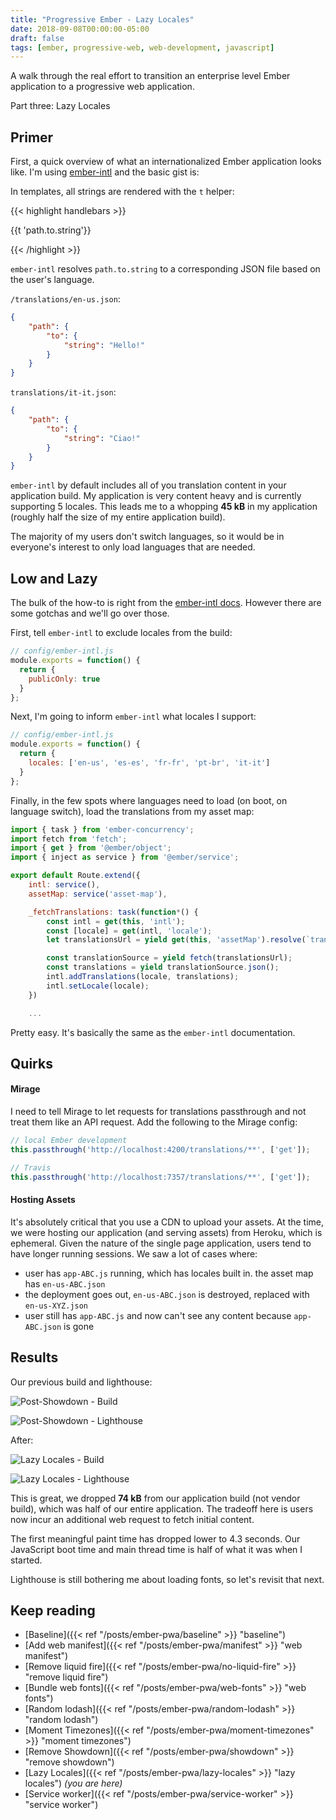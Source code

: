 ```yaml
---
title: "Progressive Ember - Lazy Locales"
date: 2018-09-08T00:00:00-05:00
draft: false
tags: [ember, progressive-web, web-development, javascript]
---
```


A walk through the real effort to transition an enterprise level Ember application to a progressive web application.

Part three: Lazy Locales
<!--more-->

## Primer
First, a quick overview of what an internationalized Ember application looks like. I'm using [ember-intl](https://github.com/ember-intl/ember-intl) and the basic gist is:

In templates, all strings are rendered with the `t` helper:

{{< highlight handlebars >}}
<p>{{t 'path.to.string'}}</p>
{{< /highlight >}}

`ember-intl` resolves `path.to.string` to a corresponding JSON file based on the user's language.

`/translations/en-us.json`:
```json
{
    "path": {
        "to": {
            "string": "Hello!"
        }
    }
}
```

`translations/it-it.json`:
```json
{
    "path": {
        "to": {
            "string": "Ciao!"
        }
    }
}
```

`ember-intl` by default includes all of you translation content in your application build. My application is very content heavy and is currently supporting 5 locales. This leads me to a whopping **45 kB** in my application (roughly half the size of my entire application build).

The majority of my users don't switch languages, so it would be in everyone's interest to only load languages that are needed.

## Low and Lazy
The bulk of the how-to is right from the [ember-intl docs](https://github.com/ember-intl/ember-intl/blob/2.x/docs/asynchronously-loading-translations.md). However there are some gotchas and we'll go over those.

First, tell `ember-intl` to exclude locales from the build:

```javascript
// config/ember-intl.js
module.exports = function() {
  return {
    publicOnly: true
  }
};
```

Next, I'm going to inform `ember-intl` what locales I support:

```javascript
// config/ember-intl.js
module.exports = function() {
  return {
    locales: ['en-us', 'es-es', 'fr-fr', 'pt-br', 'it-it']
  }
};
```

Finally, in the few spots where languages need to load (on boot, on language switch), load the translations from my asset map:

```javascript
import { task } from 'ember-concurrency';
import fetch from 'fetch';
import { get } from '@ember/object';
import { inject as service } from '@ember/service';

export default Route.extend({
    intl: service(),
    assetMap: service('asset-map'),

    _fetchTranslations: task(function*() {
        const intl = get(this, 'intl');
        const [locale] = get(intl, 'locale');
        let translationsUrl = yield get(this, 'assetMap').resolve(`translations/${locale}.json`);

        const translationSource = yield fetch(translationsUrl);
        const translations = yield translationSource.json();
        intl.addTranslations(locale, translations);
        intl.setLocale(locale);
    })

    ...
```

Pretty easy. It's basically the same as the `ember-intl` documentation.

## Quirks

#### Mirage
I need to tell Mirage to let requests for translations passthrough and not treat them like an API request. Add the following to the Mirage config:

```javascript
// local Ember development
this.passthrough('http://localhost:4200/translations/**', ['get']);

// Travis
this.passthrough('http://localhost:7357/translations/**', ['get']);
```

#### Hosting Assets
It's absolutely critical that you use a CDN to upload your assets. At the time, we were hosting our application (and serving assets) from Heroku, which is ephemeral. Given the nature of the single page application, users tend to have longer running sessions. We saw a lot of cases where:

- user has `app-ABC.js` running, which has locales built in. the asset map has `en-us-ABC.json`
- the deployment goes out, `en-us-ABC.json` is destroyed, replaced with `en-us-XYZ.json`
- user still has `app-ABC.js` and now can't see any content because `app-ABC.json` is gone

## Results
Our previous build and lighthouse:

![Post-Showdown - Build](../images/post-showdown-build.png "Post-Showdown - Build")

![Post-Showdown - Lighthouse](../images/showdown-mono-lighthouse.png "Post-Showdown - Lighthouse")

After:

![Lazy Locales - Build](../images/lazy-locales-build.png "Lazy Locales - Build")

![Lazy Locales - Lighthouse](../images/lazy-locales-lighthouse.png "Lazy Locales - Lighthouse")

This is great, we dropped **74 kB** from our application build (not vendor build), which was half of our entire application. The tradeoff here is users now incur an additional web request to fetch initial content.

The first meaningful paint time has dropped lower to 4.3 seconds. Our JavaScript boot time and main thread time is half of what it was when I started.

Lighthouse is still bothering me about loading fonts, so let's revisit that next.

## Keep reading
- [Baseline]({{< ref "/posts/ember-pwa/baseline" >}} "baseline")
- [Add web manifest]({{< ref "/posts/ember-pwa/manifest" >}} "web manifest")
- [Remove liquid fire]({{< ref "/posts/ember-pwa/no-liquid-fire" >}} "remove liquid fire") 
- [Bundle web fonts]({{< ref "/posts/ember-pwa/web-fonts" >}} "web fonts") 
- [Random lodash]({{< ref "/posts/ember-pwa/random-lodash" >}} "random lodash")
- [Moment Timezones]({{< ref "/posts/ember-pwa/moment-timezones" >}} "moment timezones")
- [Remove Showdown]({{< ref "/posts/ember-pwa/showdown" >}} "remove showdown") 
- [Lazy Locales]({{< ref "/posts/ember-pwa/lazy-locales" >}} "lazy locales") _(you are here)_
- [Service worker]({{< ref "/posts/ember-pwa/service-worker" >}} "service worker")